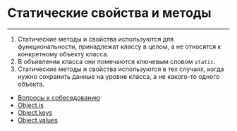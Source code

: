 # Статические свойства и методы
____

1. Статические методы и свойства используются для функциональности, принадлежат классу в целом, а не относятся к конкретному объекту класса. 
2. В объявлении класса они помечаются ключевым словом `static`. 
3. Статические методы и свойства используются в тех случаях, когда нужно сохранить данные на уровне класса, а не какого-то одного объекта. 

- [Вопросы к собеседованию](../../README.md)
- [Object.is](./Object.is.md)
- [Object.keys](./Object.keys.md)
- [Object.values](Object.values.md)
